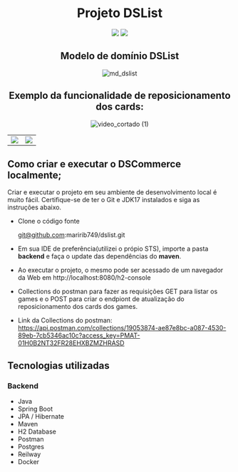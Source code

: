 
<div align="center">
  
   # Projeto DSList
  </div>
  
  <p align='center'> 
    <img src="https://img.shields.io/badge/Spring_BootV3.0.6-F2F4F9?style=for-the-badge&logo=spring-boot"/>
    <img src="https://img.shields.io/badge/Java-ED8B00?style=for-the-badge&logo=java&logoColor=white"/>  
   </p>   
 
 <div align="center">
 
   ## Modelo de domínio DSList
 </div>
 
 
 
 
<div align="center">
  
  ![md_dslist](https://github.com/maririb749/dslist/assets/85500087/3630bfa7-08f2-4c6a-ab57-05be22731dac)
</div>


<div align="center">
  
  ## Exemplo da funcionalidade de reposicionamento dos cards:

</div>



<div align="center">
  
 ![video_cortado (1)](https://github.com/maririb749/dslist/assets/85500087/de79728c-a486-431f-8218-351016c46d26)

</div>



<div align="center">
  <table>
  <tr>
    <td><img src="https://github.com/maririb749/dslist/assets/85500087/6afa0bd0-d9a8-4b31-98a7-bf5cf0f12b43">
    <td><img src="https://github.com/maririb749/dslist/assets/85500087/6139ee9e-ca10-4a0a-99c4-c23645715517">
  </tr>
</table>
  
</div>





 
 ## Como criar e executar o DSCommerce localmente;
 
 Criar e executar o projeto em seu ambiente de desenvolvimento local é muito fácil. Certifique-se de ter o Git e JDK17 instalados e siga as instruções abaixo.


- Clone o código fonte

    git@github.com:maririb749/dslist.git

- Em sua IDE de preferência(utilizei o própio STS), importe a pasta **backend** e faça o update das dependências do **maven**.

- Ao executar o projeto, o mesmo  pode ser acessado de um navegador da Web em http://localhost:8080/h2-console

- Collections do postman para fazer as requisições GET para listar os games e o POST para criar o endpiont de atualização do reposicionamento dos cards dos games.

- Link da Collections do postman: https://api.postman.com/collections/19053874-ae87e8bc-a087-4530-89eb-7cb5346ac10c?access_key=PMAT-01H0B2NT32FR28EHXBZMZHRASD

## Tecnologias utilizadas
### Backend
- Java
- Spring Boot
- JPA / Hibernate
- Maven
- H2 Database
- Postman
- Postgres
- Reilway
- Docker





 

